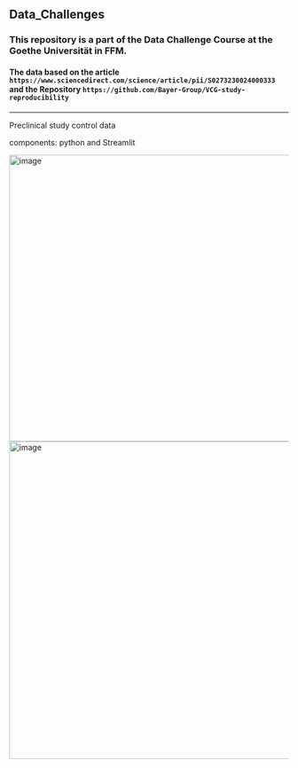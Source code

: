 ## Data_Challenges
### This repository is a part of the Data Challenge Course at the Goethe Universität in FFM.
#### The data based on the article `https://www.sciencedirect.com/science/article/pii/S0273230024000333` and the Repository `https://github.com/Bayer-Group/VCG-study-reproducibility`
------------------------------------
Preclinical study control data

components: python and Streamlit

<img width="923" height="517" alt="image" src="https://github.com/user-attachments/assets/3373a4ab-c997-4918-82e9-ebac1f990934" />


<img width="1021" height="573" alt="image" src="https://github.com/user-attachments/assets/0b94191c-aea8-4616-83ee-3b9a83b0ed73" />

